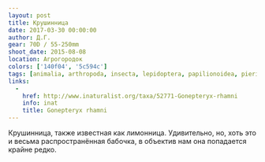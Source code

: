 ```yaml
---
layout: post
title: Крушинница
date: 2017-03-30 00:00:00
author: Д.Г.
gear: 70D / 55-250mm
shoot_date: 2015-08-08
location: Агрогородок
colors: ['140f04', '5c594c']
tags: [animalia, arthropoda, insecta, lepidoptera, papilionoidea, pieridae, gonepteryx, gonepteryx rhamni]
links:
  -
    href: http://www.inaturalist.org/taxa/52771-Gonepteryx-rhamni
    info: inat
    title: Gonepteryx rhamni
---
```


Крушинница, также известная как лимонница. Удивительно, но, хоть это и весьма распространённая бабочка, в объектив нам она попадается крайне редко.
